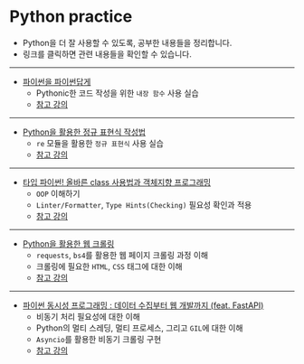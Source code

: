 # Python practice
- Python을 더 잘 사용할 수 있도록, 공부한 내용들을 정리합니다. 
- 링크를 클릭하면 관련 내용들을 확인할 수 있습니다.

---
- [파이썬을 파이썬답게](/파이썬을파이썬답게/README.md)
  - Pythonic한 코드 작성을 위한 `내장 함수` 사용 실습
  - [참고 강의](https://school.programmers.co.kr/learn/courses/11/11-%EC%A0%95%EA%B7%9C%ED%91%9C%ED%98%84%EC%8B%9D) 
---
- [Python을 활용한 정규 표현식 작성법](/정규표현식/README.md)
  - `re` 모듈을 활용한 `정규 표현식` 사용 실습
  - [참고 강의]((https://school.programmers.co.kr/learn/courses/11))
---
- [타입 파이썬! 올바른 class 사용법과 객체지향 프로그래밍](https://github.com/woodywarhol9/oop-python)
  - `OOP` 이해하기
  - `Linter/Formatter`, `Type Hints(Checking)` 필요성 확인과 적용
  - [참고 강의](https://www.inflearn.com/course/%ED%83%80%EC%9E%85-%ED%8C%8C%EC%9D%B4%EC%8D%AC/dashboard)

---

- [Python을 활용한 웹 크롤링](https://github.com/woodywarhol9/web-crawling)
  - `requests`, `bs4`를 활용한 웹 페이지 크롤링 과정 이해
  - 크롤링에 필요한 `HTML`, `CSS` 태그에 대한 이해
  - [참고 강의](https://www.inflearn.com/course/%ED%8C%8C%EC%9D%B4%EC%8D%AC-%ED%81%AC%EB%A1%A4%EB%A7%81-%EA%B8%B0%EC%B4%88)
---
- [파이썬 동시성 프로그래밍 : 데이터 수집부터 웹 개발까지 (feat. FastAPI)](https://github.com/woodywarhol9/async-python)
  - 비동기 처리 필요성에 대한 이해
  - Python의 멀티 스레딩, 멀티 프로세스, 그리고 `GIL`에 대한 이해
  - `Asyncio`를 활용한 비동기 크롤링 구현
  - [참고 강의](https://www.inflearn.com/course/%ED%8C%8C%EC%9D%B4%EC%8D%AC-%EB%8F%99%EC%8B%9C%EC%84%B1-%ED%94%84%EB%A1%9C%EA%B7%B8%EB%9E%98%EB%B0%8D)